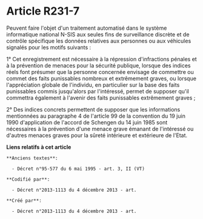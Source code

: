 # Article R231-7

Peuvent faire l'objet d'un traitement automatisé dans le système informatique national N-SIS aux seules fins de surveillance
discrète et de contrôle spécifique les données relatives aux personnes ou aux véhicules signalés pour les motifs suivants :

1° Cet enregistrement est nécessaire à la répression d'infractions pénales et à la prévention de menaces pour la sécurité
publique, lorsque des indices réels font présumer que la personne concernée envisage de commettre ou commet des faits
punissables nombreux et extrêmement graves, ou lorsque l'appréciation globale de l'individu, en particulier sur la base des
faits punissables commis jusqu'alors par l'intéressé, permet de supposer qu'il commettra également à l'avenir des faits
punissables extrêmement graves ;

2° Des indices concrets permettent de supposer que les informations mentionnées au paragraphe 4 de l'article 99 de la
convention du 19 juin 1990 d'application de l'accord de Schengen du 14 juin 1985 sont nécessaires à la prévention d'une
menace grave émanant de l'intéressé ou d'autres menaces graves pour la sûreté intérieure et extérieure de l'Etat.

**Liens relatifs à cet article**

	**Anciens textes**:

	  - Décret n°95-577 du 6 mai 1995 - art. 3, II (VT)

	**Codifié par**:

	  - Décret n°2013-1113 du 4 décembre 2013 - art.

	**Créé par**:

	  - Décret n°2013-1113 du 4 décembre 2013 - art.
